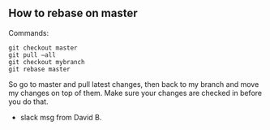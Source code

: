 ## How to rebase on master

Commands:
```
git checkout master 
git pull —all
git checkout mybranch 
git rebase master
```

So go to master and pull latest changes, then back to my branch and move my changes on top of them. Make sure your changes are checked in before you do that.
- slack msg from David B.
